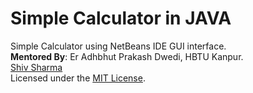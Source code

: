 # Simple Calculator in JAVA
Simple Calculator using NetBeans IDE GUI interface. <br>
**Mentored By**: Er Adhbhut Prakash Dwedi, HBTU Kanpur. <br>
[Shiv Sharma](https://Shiv-sharma-111.github.io)<br>
Licensed under the [MIT License](LICENSE).
